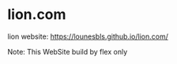 # lion.com
lion website:
https://lounesbls.github.io/lion.com/

Note: This WebSite build by flex only
